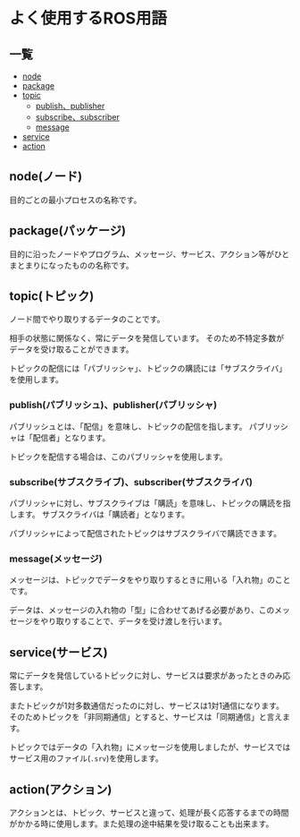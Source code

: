 # よく使用するROS用語

## 一覧

* [node](ros_word.md#node)
* [package](ros_word.md#package)
* [topic](ros_word.md#topic)
  * [publish、publisher](ros_word.md#publish)
  * [subscribe、subscriber](ros_word.md#subscribe)
  * [message](ros_word.md#message)
* [service](ros_word.md#service)
* [action](ros_word.md#action)

## node\(ノード\) <a id="node"></a>

目的ごとの最小プロセスの名称です。

## package\(パッケージ\) <a id="package"></a>

目的に沿ったノードやプログラム、メッセージ、サービス、アクション等がひとまとまりになったものの名称です。

## topic\(トピック\) <a id="topic"></a>

ノード間でやり取りするデータのことです。

相手の状態に関係なく、常にデータを発信しています。 そのため不特定多数がデータを受け取ることができます。

トピックの配信には「パブリッシャ」、トピックの購読には「サブスクライバ」を使用します。

### publish\(パブリッシュ\)、publisher\(パブリッシャ\) <a id="publish"></a>

パブリッシュとは、「配信」を意味し、トピックの配信を指します。 パブリッシャは「配信者」となります。

トピックを配信する場合は、このパブリッシャを使用します。

### subscribe\(サブスクライブ\)、subscriber\(サブスクライバ\) <a id="subscribe"></a>

パブリッシャに対し、サブスクライブは「購読」を意味し、トピックの購読を指します。 サブスクライバは「購読者」となります。

パブリッシャによって配信されたトピックはサブスクライバで購読できます。

### message\(メッセージ\) <a id="message"></a>

メッセージは、トピックでデータをやり取りするときに用いる「入れ物」のことです。

データは、メッセージの入れ物の「型」に合わせてあげる必要があり、このメッセージをやり取りすることで、データを受け渡しを行います。

## service\(サービス\) <a id="service"></a>

常にデータを発信しているトピックに対し、サービスは要求があったときのみ応答します。

またトピックが1対多数通信だったのに対し、サービスは1対1通信になります。 そのためトピックを「非同期通信」とすると、サービスは「同期通信」と言えます。

トピックではデータの「入れ物」にメッセージを使用しましたが、サービスではサービス用のファイル\(`.srv`\)を使用します。

## action\(アクション\) <a id="action"></a>

アクションとは、トピック、サービスと違って、処理が長く応答するまでの時間がかかる時に使用します。また処理の途中結果を受け取ることも出来ます。


